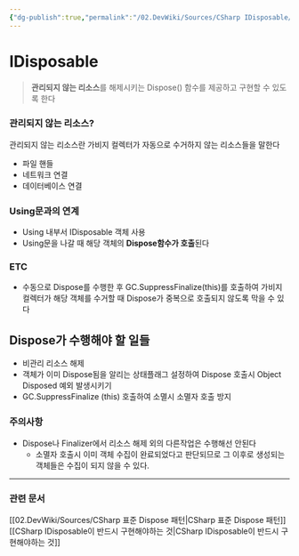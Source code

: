 ```yaml
---
{"dg-publish":true,"permalink":"/02.DevWiki/Sources/CSharp IDisposable/","noteIcon":"","updated":"2025-08-16T22:52:55.000+09:00"}
---
```


# IDisposable

> **관리되지 않는 리소스**를 해제시키는 Dispose() 함수를 제공하고 구현할 수 있도록 한다
### 관리되지 않는 리소스?

관리되지 않는 리소스란 가비지 컬렉터가 자동으로 수거하지 않는 리소스들을 말한다
* 파일 핸들
* 네트워크 연결
* 데이터베이스 연결

### Using문과의 연계
* Using 내부서 IDisposable 객체 사용
* Using문을 나갈 때 해당 객체의 **Dispose함수가 호출**된다

### ETC
* 수동으로 Dispose를 수행한 후 GC.SuppressFinalize(this)를 호출하여 가비지 컬렉터가 해당 객체를 수거할 때 Dispose가 중복으로 호출되지 않도록 막을 수 있다

## Dispose가 수행해야 할 일들
- 비관리 리소스 해제
- 객체가 이미 Dispose됨을 알리는 상태플래그 설정하여 Dispose 호출시 Object Disposed 예외 발생시키기
- GC.SuppressFinalize (this) 호출하여 소멸시 소멸자 호출 방지

### 주의사항
* Dispose나 Finalizer에서 리소스 해제 외의 다른작업은 수행해선 안된다
	* 소멸자 호출시 이미 객체 수집이 완료되었다고 판단되므로 그 이후로 생성되는 객체들은 수집이 되지 않을 수 있다.

---
### 관련 문서
[[02.DevWiki/Sources/CSharp 표준 Dispose 패턴\|CSharp 표준 Dispose 패턴]]
[[CSharp IDisposable이 반드시 구현해야하는 것\|CSharp IDisposable이 반드시 구현해야하는 것]]